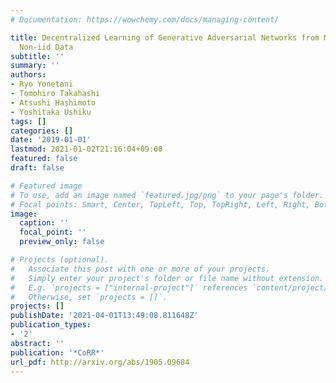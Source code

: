 ```yaml
---
# Documentation: https://wowchemy.com/docs/managing-content/

title: Decentralized Learning of Generative Adversarial Networks from Multi-Client
  Non-iid Data
subtitle: ''
summary: ''
authors:
- Ryo Yonetani
- Tomohiro Takahashi
- Atsushi Hashimoto
- Yoshitaka Ushiku
tags: []
categories: []
date: '2019-01-01'
lastmod: 2021-01-02T21:16:04+09:00
featured: false
draft: false

# Featured image
# To use, add an image named `featured.jpg/png` to your page's folder.
# Focal points: Smart, Center, TopLeft, Top, TopRight, Left, Right, BottomLeft, Bottom, BottomRight.
image:
  caption: ''
  focal_point: ''
  preview_only: false

# Projects (optional).
#   Associate this post with one or more of your projects.
#   Simply enter your project's folder or file name without extension.
#   E.g. `projects = ["internal-project"]` references `content/project/deep-learning/index.md`.
#   Otherwise, set `projects = []`.
projects: []
publishDate: '2021-04-01T13:49:08.811648Z'
publication_types:
- '2'
abstract: ''
publication: '*CoRR*'
url_pdf: http://arxiv.org/abs/1905.09684
---
```

